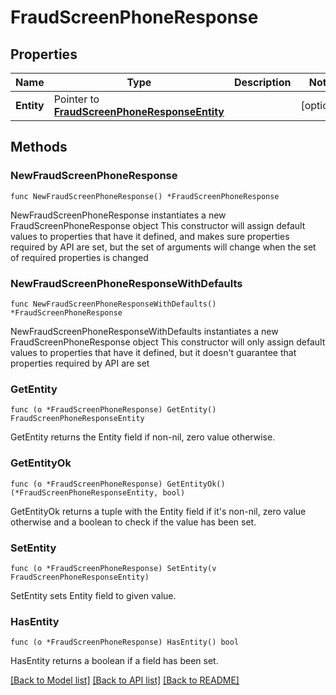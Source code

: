 # FraudScreenPhoneResponse

## Properties

Name | Type | Description | Notes
------------ | ------------- | ------------- | -------------
**Entity** | Pointer to [**FraudScreenPhoneResponseEntity**](FraudScreenPhoneResponseEntity.md) |  | [optional] 

## Methods

### NewFraudScreenPhoneResponse

`func NewFraudScreenPhoneResponse() *FraudScreenPhoneResponse`

NewFraudScreenPhoneResponse instantiates a new FraudScreenPhoneResponse object
This constructor will assign default values to properties that have it defined,
and makes sure properties required by API are set, but the set of arguments
will change when the set of required properties is changed

### NewFraudScreenPhoneResponseWithDefaults

`func NewFraudScreenPhoneResponseWithDefaults() *FraudScreenPhoneResponse`

NewFraudScreenPhoneResponseWithDefaults instantiates a new FraudScreenPhoneResponse object
This constructor will only assign default values to properties that have it defined,
but it doesn't guarantee that properties required by API are set

### GetEntity

`func (o *FraudScreenPhoneResponse) GetEntity() FraudScreenPhoneResponseEntity`

GetEntity returns the Entity field if non-nil, zero value otherwise.

### GetEntityOk

`func (o *FraudScreenPhoneResponse) GetEntityOk() (*FraudScreenPhoneResponseEntity, bool)`

GetEntityOk returns a tuple with the Entity field if it's non-nil, zero value otherwise
and a boolean to check if the value has been set.

### SetEntity

`func (o *FraudScreenPhoneResponse) SetEntity(v FraudScreenPhoneResponseEntity)`

SetEntity sets Entity field to given value.

### HasEntity

`func (o *FraudScreenPhoneResponse) HasEntity() bool`

HasEntity returns a boolean if a field has been set.


[[Back to Model list]](../README.md#documentation-for-models) [[Back to API list]](../README.md#documentation-for-api-endpoints) [[Back to README]](../README.md)


